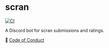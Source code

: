# scran

[![CI](https://github.com/lanxdrey19/scran/actions/workflows/test.yml/badge.svg)](https://github.com/lanxdrey19/scran/actions/workflows/test.yml)

A Discord bot for scran submissions and ratings.

📜 [Code of Conduct](./CODE_OF_CONDUCT.md)
